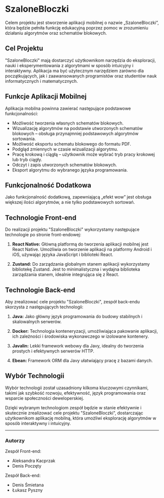 # SzaloneBloczki

Celem projektu jest stworzenie aplikacji mobilnej o nazwie „SzaloneBloczki”, która będzie pełniła funkcję edukacyjną poprzez pomoc w zrozumieniu działaniu algorytmów oraz schematów blokowych.

## Cel Projektu

"SzaloneBloczki" mają dostarczyć użytkownikom narzędzia do eksploracji, nauki i eksperymentowania z algorytmami w sposób intuicyjny i interaktywny. Aplikacja ma być użytecznym narzędziem zarówno dla początkujących, jak i zaawansowanych programistów oraz studentów nauk informatycznych i matematycznych.

## Funkcje Aplikacji Mobilnej

Aplikacja mobilna powinna zawierać następujące podstawowe funkcjonalności:

- Możliwość tworzenia własnych schematów blokowych.
- Wizualizację algorytmów na podstawie utworzonych schematów blokowych – obsługa przynajmniej podstawowych algorytmów sortowania.
- Możliwość eksportu schematu blokowego do formatu PDF.
- Podgląd zmiennych w czasie wizualizacji algorytmu.
- Pracę krokową i ciągłą – użytkownik może wybrać tryb pracy krokowej lub tryb ciągły.
- Odczyt i zapis utworzonych schematów blokowych.
- Eksport algorytmu do wybranego języka programowania.

## Funkcjonalność Dodatkowa

Jako funkcjonalność dodatkową, zapewniającą „efekt wow” jest obsługa większej ilości algorytmów, a nie tylko podstawowych sortowań.

## Technologie Front-end

Do realizacji projektu "SzaloneBloczki" wykorzystamy następujące technologie po stronie front-endowej:

1. **React Native:** Główną platformą do tworzenia aplikacji mobilnej jest React Native. Umożliwia on tworzenie aplikacji na platformy Android i iOS, używając języka JavaScript i biblioteki React.

2. **Zustand:** Do zarządzania globalnym stanem aplikacji wykorzystamy bibliotekę Zustand. Jest to minimalistyczna i wydajna biblioteka zarządzania stanem, idealnie integrująca się z React.

## Technologie Back-end

Aby zrealizować cele projektu "SzaloneBloczki", zespół back-endu skorzysta z następujących technologii:

1. **Java:** Jako główny język programowania do budowy stabilnych i skalowalnych serwerów.

2. **Docker:** Technologia konteneryzacji, umożliwiająca pakowanie aplikacji, ich zależności i środowiska wykonawczego w izolowane kontenery.

3. **Javalin:** Lekki framework webowy dla Javy, idealny do tworzenia prostych i efektywnych serwerów HTTP.

4. **Ebean:** Framework ORM dla Javy ułatwiający pracę z bazami danych.

## Wybór Technologii

Wybór technologii został uzasadniony kilkoma kluczowymi czynnikami, takimi jak szybkość rozwoju, efektywność, język programowania oraz wsparcie społeczności deweloperskiej.

Dzięki wybranym technologiom zespół będzie w stanie efektywnie i skutecznie zrealizować cele projektu "SzaloneBloczki", dostarczając użytkownikom aplikację mobilną, która umożliwi eksplorację algorytmów w sposób interaktywny i intuicyjny.

---

### Autorzy

Zespół Front-end:

- Aleksandra Kacprzak
- Denis Poczęty

Zespół Back-end:

- Denis Śmietana
- Łukasz Pyszny
